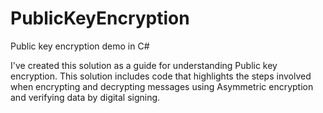 PublicKeyEncryption
===================

Public key encryption demo in C#

I've created this solution as a guide for understanding Public key encryption.  This solution includes code that
highlights the steps involved when encrypting and decrypting messages using Asymmetric encryption and verifying data by digital signing.
